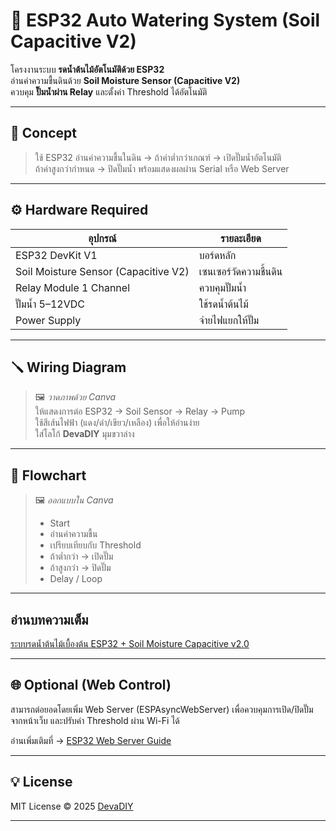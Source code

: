 # 🌿 ESP32 Auto Watering System (Soil Capacitive V2)

โครงงานระบบ **รดน้ำต้นไม้อัตโนมัติด้วย ESP32**  
อ่านค่าความชื้นดินด้วย **Soil Moisture Sensor (Capacitive V2)**  
ควบคุม **ปั๊มน้ำผ่าน Relay** และตั้งค่า Threshold ได้อัตโนมัติ

---

## 🧠 Concept
> ใช้ ESP32 อ่านค่าความชื้นในดิน → ถ้าค่าต่ำกว่าเกณฑ์ → เปิดปั๊มน้ำอัตโนมัติ  
> ถ้าค่าสูงกว่ากำหนด → ปิดปั๊มน้ำ พร้อมแสดงผลผ่าน Serial หรือ Web Server

---

## ⚙️ Hardware Required
| อุปกรณ์ | รายละเอียด |
|----------|-------------|
| ESP32 DevKit V1 | บอร์ดหลัก |
| Soil Moisture Sensor (Capacitive V2) | เซนเซอร์วัดความชื้นดิน |
| Relay Module 1 Channel | ควบคุมปั๊มน้ำ |
| ปั๊มน้ำ 5–12VDC | ใช้รดน้ำต้นไม้ |
| Power Supply | จ่ายไฟแยกให้ปั๊ม |

---

## 🪛 Wiring Diagram
> 🖼️ *วาดภาพด้วย Canva*  
> ให้แสดงการต่อ ESP32 → Soil Sensor → Relay → Pump  
> ใช้สีเส้นไฟฟ้า (แดง/ดำ/เขียว/เหลือง) เพื่อให้อ่านง่าย  
> ใส่โลโก้ **DevaDIY** มุมขวาล่าง

---

## 🧾 Flowchart
> 🖼️ *ออกแบบใน Canva*  
> - Start  
> - อ่านค่าความชื้น  
> - เปรียบเทียบกับ Threshold  
> - ถ้าต่ำกว่า → เปิดปั๊ม  
> - ถ้าสูงกว่า → ปิดปั๊ม  
> - Delay / Loop  

---

## อ่านบทความเต็ม
[ระบบรดน้ำต้นไม้เบื้องต้น ESP32 + Soil Moisture Capacitive v2.0](https://devadiy.com/esp32-auto-watering-soil-capacitive-v2-threshold/)

---

## 🌐 Optional (Web Control)

สามารถต่อยอดโดยเพิ่ม Web Server (ESPAsyncWebServer)
เพื่อควบคุมการเปิด/ปิดปั๊มจากหน้าเว็บ และปรับค่า Threshold ผ่าน Wi-Fi ได้

อ่านเพิ่มเติมที่ → [ESP32 Web Server Guide](https://devadiy.com/esp32-espasyncwebserver-guide/)

---

## 💡 License

MIT License © 2025 [DevaDIY](https://devadiy.com/)

---

